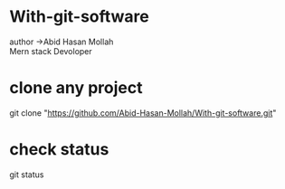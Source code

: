 # With-git-software

author ->Abid Hasan Mollah
<br>
Mern stack Devoloper

# clone any project
git clone "https://github.com/Abid-Hasan-Mollah/With-git-software.git"

# check status
git status


